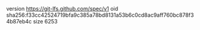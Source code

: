 version https://git-lfs.github.com/spec/v1
oid sha256:f33cc42524719bfa9c385a78bd8131a53b6c0cd8ac9aff760bc878f34b87eb4c
size 6253

